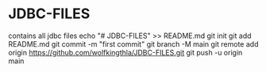 # JDBC-FILES
contains all jdbc files
echo "# JDBC-FILES" >> README.md
  git init
  git add README.md
  git commit -m "first commit"
  git branch -M main
  git remote add origin https://github.com/wolfkingthla/JDBC-FILES.git
  git push -u origin main
